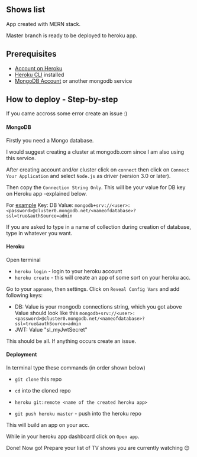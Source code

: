 ## Shows list

App created with MERN stack.

Master branch is ready to be deployed to heroku app.

## Prerequisites

- [Account on Heroku](https://heroku.com)
- [Heroku CLI](https://devcenter.heroku.com/articles/heroku-cli) installed
- [MongoDB Account](https://cloud.mongodb.com/user#/atlas/login) or another mongodb service

## How to deploy - Step-by-step

If you came accross some error create an issue :)

#### MongoDB

Firstly you need a Mongo database.

I would suggest creating a cluster at mongodb.com since I am also using this service.

After creating account and/or cluster click on `connect` then click on `Connect Your Application` and select `Node.js` as driver (version 3.0 or later).

Then copy the `Connection String Only`. This will be your value for DB key on Heroku app -explained below.

For [example](https://docs.atlas.mongodb.com/driver-connection/#connect-your-application)
Key: DB
Value: `mongodb+srv://<user>:<password>@cluster0.mongodb.net/<nameofdatabase>?ssl=true&authSource=admin`

If you are asked to type in a name of collection during creation of database, type in whatever you want.

#### Heroku

Open terminal

- `heroku login` - login to your heroku account
- `heroku create` - this will create an app of some sort on your heroku acc.

Go to your `appname`, then settings.
Click on `Reveal Config Vars` and add following keys:

- DB: Value is your mongodb connections string, which you got above
  Value should look like this
  `mongodb+srv://<user>:<password>@cluster0.mongodb.net/<nameofdatabase>?ssl=true&authSource=admin`
- JWT: Value "sl_myJwtSecret"

This should be all. If anything occurs create an issue.

#### Deployment

In terminal type these commands (in order shown below)

- `git clone` this repo
- `cd` into the cloned repo

- `heroku git:remote <name of the created heroku app>`
- `git push heroku master` - push into the heroku repo

This will build an app on your acc.

While in your heroku app dashboard click on `Open app`.

Done! Now go! Prepare your list of TV shows you are currently watching :blush:
